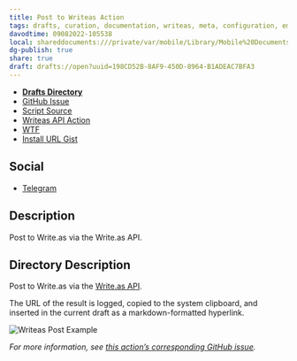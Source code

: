 ```yaml
---
title: Post to Writeas Action
tags: drafts, curation, documentation, writeas, meta, configuration, email, actions
davodtime: 09082022-105538
local: shareddocuments:///private/var/mobile/Library/Mobile%20Documents/iCloud~md~obsidian/Documents/OBSHIDDIAN/drafts/198CD52B-8AF9-450D-8964-B1ADEAC7BFA3.md
dg-publish: true
share: true
draft: drafts://open?uuid=198CD52B-8AF9-450D-8964-B1ADEAC7BFA3
---
```

- [**Drafts Directory**](https://directory.getdrafts.com/a/1zO)
- [GitHub Issue](https://github.com/extratone/drafts/issues/47)
- [Script Source](https://github.com/extratone/drafts/blob/main/actions/WriteasPost.js)
- [Writeas API Action](drafts://open?uuid=6E8874DD-339A-4C5C-A1EE-38C0E0658EA5)
- [WTF](https://davidblue.wtf/drafts/198CD52B-8AF9-450D-8964-B1ADEAC7BFA3.html)
- [Install URL Gist](https://gist.github.com/5b19bbe77567c5ba17f60e7bd6bfa044)

## Social

- [Telegram](https://t.me/getdrafts/16)

## Description

Post to Write.as via the Write.as API.

## Directory Description

Post to Write.as via the [Write.as API](https://developers.write.as/docs/api).

The URL of the result is logged, copied to the system clipboard, and inserted in the current draft as a markdown-formatted hyperlink.

![Writeas Post Example](https://i.snap.as/eX3955BL.png)

*For more information, see [this action’s corresponding GitHub issue](https://github.com/extratone/drafts/issues/47).*

